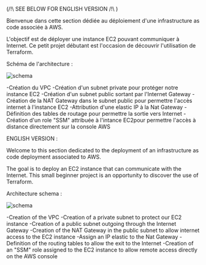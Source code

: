 (/!\ SEE BELOW FOR ENGLISH VERSION /!\ )

Bienvenue dans cette section dédiée au déploiement d'une infrastructure as code associée à AWS. 

L'objectif est de déployer une instance EC2 pouvant communiquer à Internet. Ce petit projet débutant est l'occasion de découvrir l'utilisation de Terraform.



Schéma de l'architecture :

![schema](https://user-images.githubusercontent.com/97849927/202782014-ed5c7e28-75c1-4486-9f5d-614715752fcf.png)


-Création du VPC 
-Création d'un subnet private pour protéger notre instance EC2
-Création d'un subnet public sortant par l'Internet Gateway 
-Création de la NAT Gateway dans le subnet public pour permettre l'accès internet à l'instance EC2 
-Attribution d'une elastic IP à la Nat Gateway 
-Définition des tables de routage pour permettre la sortie vers Internet 
-Création d'un role "SSM" attribuée à l'intance EC2pour permettre l'accès à distance directement sur la console AWS


ENGLISH VERSION :

Welcome to this section dedicated to the deployment of an infrastructure as code deployment associated to AWS.

The goal is to deploy an EC2 instance that can communicate with the Internet. This small beginner project is an opportunity to discover the use of Terraform.



Architecture schema :

![schema](https://user-images.githubusercontent.com/97849927/202782014-ed5c7e28-75c1-4486-9f5d-614715752fcf.png)


-Creation of the VPC 
-Creation of a private subnet to protect our EC2 instance
-Creation of a public subnet outgoing through the Internet Gateway 
-Creation of the NAT Gateway in the public subnet to allow internet access to the EC2 instance 
-Assign an IP elastic to the Nat Gateway 
-Definition of the routing tables to allow the exit to the Internet 
-Creation of an "SSM" role assigned to the EC2 instance to allow remote access directly on the AWS console


